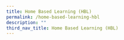 ```yaml
---
title: Home Based Learning (HBL)
permalink: /home-based-learning-hbl
description: ""
third_nav_title: Home Based Learning (HBL)
---
```

